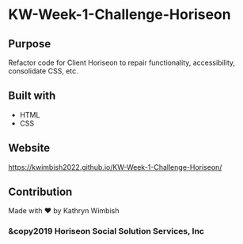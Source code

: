 # KW-Week-1-Challenge-Horiseon

## Purpose
Refactor code for Client Horiseon to repair functionality, accessibility, consolidate CSS, etc.

## Built with
* HTML
* CSS

## Website
https://kwimbish2022.github.io/KW-Week-1-Challenge-Horiseon/

## Contribution
Made with ❤️ by Kathryn Wimbish

### &copy2019 Horiseon Social Solution Services, Inc
